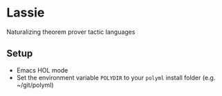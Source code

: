 # Lassie

Naturalizing theorem prover tactic languages

## Setup

- Emacs HOL mode
- Set the environment variable `POLYDIR` to your `polyml` install folder (e.g. ~/git/polyml)